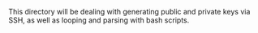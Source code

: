 This directory will be dealing with generating public and private keys via SSH, as well as looping and parsing with bash scripts.
